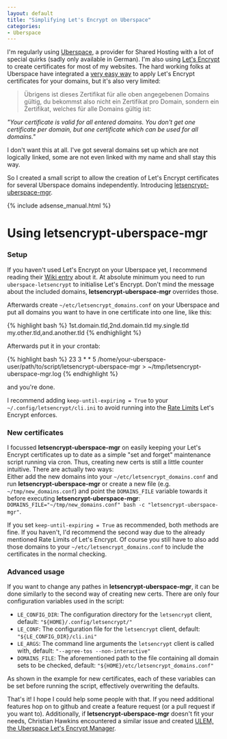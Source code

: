 ```yaml
---
layout: default
title: "Simplifying Let's Encrypt on Uberspace"
categories:
- Uberspace
---
```


I'm regularly using [Uberspace][1], a provider for Shared Hosting with a lot of special quirks (sadly only available in German). I'm also using [Let's Encrypt][2] to create certificates for most of my websites. The hard working folks at Uberspace have integrated a [very easy way][3] to apply Let's Encrypt certificates for your domains, but it's also very limited:

> Übrigens ist dieses Zertifikat für alle oben angegebenen Domains gültig, du bekommst also nicht ein Zertifikat pro Domain, sondern ein Zertifikat, welches für alle Domains gültig ist:

*"Your certificate is valid for all entered domains. You don't get one certificate per domain, but one certificate which can be used for all domains."*

I don't want this at all. I've got several domains set up which are not logically linked, some are not even linked with my name and shall stay this way.

So I created a small script to allow the creation of Let's Encrypt certificates for several Uberspace domains independently. Introducing [letsencrypt-uberspace-mgr][4].
<!--more-->

{% include adsense_manual.html %}

# Using letsencrypt-uberspace-mgr

### Setup

If you haven't used Let's Encrypt on your Uberspace yet, I recommend reading their [Wiki entry][3] about it. At absolute minimum you need to run `uberspace-letsencrypt` to initialise Let's Encrypt. Don't mind the message about the included domains, **letsencrypt-uberspace-mgr** overrides those.

Afterwards create `~/etc/letsencrypt_domains.conf` on your Uberspace and put all domains you want to have in one certificate into one line, like this:

{% highlight bash %}
1st.domain.tld,2nd.domain.tld
my.single.tld
my.other.tld,and.another.tld
{% endhighlight %}

Afterwards put it in your crontab:

{% highlight bash %}
23 3 * * 5 /home/your-uberspace-user/path/to/script/letsencrypt-uberspace-mgr > ~/tmp/letsencrypt-uberspace-mgr.log
{% endhighlight %}

and you're done.

I recommend adding `keep-until-expiring = True` to your `~/.config/letsencrypt/cli.ini` to avoid running into the [Rate Limits][5] Let's Encrypt enforces.

### New certificates
I focussed **letsencrypt-uberspace-mgr** on easily keeping your Let's Encrypt certificates up to date as a simple "set and forget" maintenance script running via cron. Thus, creating new certs is still a little counter intuitive. There are actually two ways:  
Either add the new domains into your `~/etc/letsencrypt_domains.conf` and run **letsencrypt-uberspace-mgr** or create a new file (e.g. `~/tmp/new_domains.conf`) and point the `DOMAINS_FILE` variable towards it before executing **letsencrypt-uberspace-mgr**:   
`DOMAINS_FILE="~/tmp/new_domains.conf" bash -c "letsencrypt-uberspace-mgr"`.

If you set `keep-until-expiring = True` as recommended, both methods are fine. If you haven't, I'd recommend the second way due to the already mentioned Rate Limits of Let's Encrypt. Of course you still have to also add those domains to your `~/etc/letsencrypt_domains.conf` to include the certificates in the normal checking.

### Advanced usage

If you want to change any pathes in **letsencrypt-uberspace-mgr**, it can be done similarly to the second way of creating new certs. There are only four configuration variables used in the script:

* `LE_CONFIG_DIR`: The configuration directory for the `letsencrypt` client, default: `"${HOME}/.config/letsencrypt/"`
* `LE_CONF`: The configuration file for the `letsencrypt` client, default: `"${LE_CONFIG_DIR}/cli.ini"`
* `LE_ARGS`: The command line arguments the `letsencrypt` client is called with, default: `"--agree-tos --non-interactive"`
* `DOMAINS_FILE`: The aforementioned path to the file containing all domain sets to be checked, default: `"${HOME}/etc/letsencrypt_domains.conf"`

As shown in the example for new certificates, each of these variables can be set before running the script, effectively overwriting the defaults.

That's it! I hope I could help some people with that. If you need additional features hop on to github and create a feature request (or a pull request if you want to). Additionally, if **letsencrypt-uberspace-mgr** doesn't fit your needs, Christian Hawkins encountered a similar issue and created [ULEM, the Uberspace Let's Encrypt Manager][6].


[1]: https://uberspace.de/
[2]: https://letsencrypt.org/
[3]: https://wiki.uberspace.de/webserver:https#let_s-encrypt-zertifikate
[4]: https://github.com/m3adow/letsencrypt-uberspace-mgr
[5]: https://community.letsencrypt.org/t/rate-limits-for-lets-encrypt/6769
[6]: https://metabubble.net/hosting-servers/ulem-uberspace-lets-encrypt-manager/
